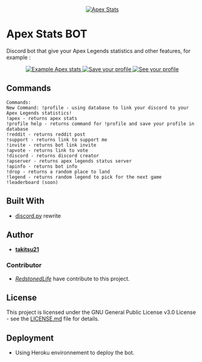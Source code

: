 <p align="center"><a href="https://discordbots.org/bot/551446491886125059" >
  <img src="https://discordbots.org/api/widget/551446491886125059.svg" alt="Apex Stats" />
 </a></p>

# Apex Stats BOT

Discord bot that give your Apex Legends statistics and other features, for example :
<p align="center">
<a href="https://i.imgur.com/AH9nQn3.png" >
  <img src="https://i.imgur.com/AH9nQn3.png" alt="Example Apex stats" />
 </a>
 <a href="https://i.imgur.com/k9cryX8.png" >
   <img src="https://i.imgur.com/k9cryX8.png" alt="Save your profile" />
  </a>
  <a href="https://i.imgur.com/LdQzPP5.png" >
    <img src="https://i.imgur.com/LdQzPP5.png" alt="See your profile" />
   </a>
 </p>

## Commands

```
Commands:
New Command: !profile - using database to link your discord to your Apex Legends statistics!
!apex - returns apex stats
!profile help - returns command for !profile and save your profile in database
!reddit - returns reddit post
!support - returns link to support me
!invite - returns bot link invite
!apvote - returns link to vote
!discord - returns discord creator
!apserver - returns apex legends status server
!apinfo - returns bot info
!drop - returns a random place to land
!legend - returns random legend to pick for the next game
!leaderboard (soon)
```

## Built With

* [discord.py](https://discordpy.readthedocs.io/en/rewrite/) rewrite

## Author

* [**takitsu21**](https://github.com/takitsu21/)

### Contributor

* [*RedstonedLife*](https://github.com/RedstonedLife/) have contribute to this project.

## License

This project is licensed under the GNU General Public License v3.0 License - see the [LICENSE.md](LICENSE) file for details.

## Deployment

* Using Heroku environnement to deploy the bot.
